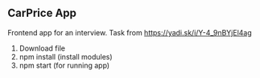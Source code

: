 ## CarPrice App

Frontend app for an interview.
Task from https://yadi.sk/i/Y-4_9nBYjEl4ag

1. Download file
2. npm install (install modules)
3. npm start (for running app)